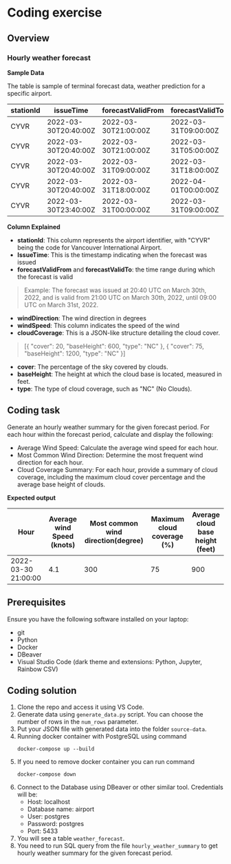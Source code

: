 # Coding exercise

## Overview

### Hourly weather forecast

**Sample Data**

The table is sample of terminal forecast data, weather prediction for a specific airport.

| stationId | issueTime | forecastValidFrom | forecastValidTo | windDirection | windSpeed | cloudCoverage | type |
| - | - | - | - | - | - | - | - |
| CYVR | 2022-03-30T20:40:00Z | 2022-03-30T21:00:00Z | 2022-03-31T09:00:00Z | 300 | 4.1 | [{"cover":20,"baseHeight":600,"type":"NC"},{"cover":75,"baseHeight":1200,"type":"NC"}] | INITIAL |
| CYVR | 2022-03-30T20:40:00Z | 2022-03-30T21:00:00Z | 2022-03-31T05:00:00Z | 300 | 4.1 | [{"cover":45,"baseHeight":600,"type":"NC"},{"cover":90,"baseHeight":1800,"type":"NC"}] | TEMPO |
| CYVR | 2022-03-30T20:40:00Z | 2022-03-31T09:00:00Z | 2022-03-31T18:00:00Z | 290 | 5.1 | [{"cover":45,"baseHeight":450,"type":"NC"},{"cover":100,"baseHeight":900,"type":"NC"}] | FM |
| CYVR |2022-03-30T20:40:00Z | 2022-03-31T18:00:00Z | 2022-04-01T00:00:00Z | 270 | 5.1 | [{"cover":20,"baseHeight":450,"type":"NC"},{"cover":85,"baseHeight":1500,"type":"NC"}] | FM |
| CYVR | 2022-03-30T23:40:00Z | 2022-03-31T00:00:00Z | 2022-03-31T09:00:00Z | 270 | 4.1 | [{"cover":20,"baseHeight":750,"type":"NC"},{"cover":90,"baseHeight":1600,"type":"NC"}] | INITIAL|

**Column Explained**

* **stationId**: This column represents the airport identifier, with "CYVR" being the code for Vancouver International
Airport.
* **IssueTime**: This is the timestamp indicating when the forecast was issued
* **forecastValidFrom** and **forecastValidTo**: the time range during which the forecast is valid
>Example: The forecast was issued at 20:40 UTC on March 30th, 2022, and is valid from 21:00 UTC on March 30th,
2022, until 09:00 UTC on March 31st, 2022.
* **windDirection**: The wind direction in degrees
* **windSpeed**: This column indicates the speed of the wind
* **cloudCoverage**: This is a JSON-like structure detailing the cloud cover.
>[{ "cover": 20, "baseHeight": 600, "type": "NC" }, { "cover": 75, "baseHeight": 1200, "type": "NC" }]
* **cover**: The percentage of the sky covered by clouds.
* **baseHeight**: The height at which the cloud base is located, measured in feet.
* **type**: The type of cloud coverage, such as "NC" (No Clouds).

## Coding task

Generate an hourly weather summary for the given forecast period. For each hour within the forecast period, calculate and display the following:
* Average Wind Speed: Calculate the average wind speed for each hour.
* Most Common Wind Direction: Determine the most frequent wind direction for each hour.
* Cloud Coverage Summary: For each hour, provide a summary of cloud coverage, including the maximum cloud cover
percentage and the average base height of clouds.

**Expected output**

| Hour | Average wind Speed (knots) | Most common wind direction(degree) | Maximum cloud coverage (%) | Average cloud base height (feet) |
| - | - | - | - | - |
| 2022-03-30 21:00:00 | 4.1 | 300 | 75 | 900 |

## Prerequisites

Ensure you have the following software installed on your laptop:

* git
* Python
* Docker
* DBeaver
* Visual Studio Code (dark theme and extensions: Python, Jupyter, Rainbow CSV)

## Coding solution

1. Clone the repo and access it using VS Code.
1. Generate data using `generate_data.py` script. You can choose the number of rows in the `num_rows` parameter. 
1. Put your JSON file with generated data into the folder `source-data`.
1. Running docker container with PostgreSQL using command
    ```
    docker-compose up --build
    ```
1. If you need to remove docker container you can run command
    ```
    docker-compose down
    ```
1. Connect to the Database using DBeaver or other similar tool. Credentials will be:
    * Host: localhost
    * Database name: airport
    * User: postgres
    * Password: postgres
    * Port: 5433
1. You will see a table `weather_forecast`. 
1. You need to run SQL query from the file `hourly_weather_summary` to get hourly weather summary for the given forecast period.
